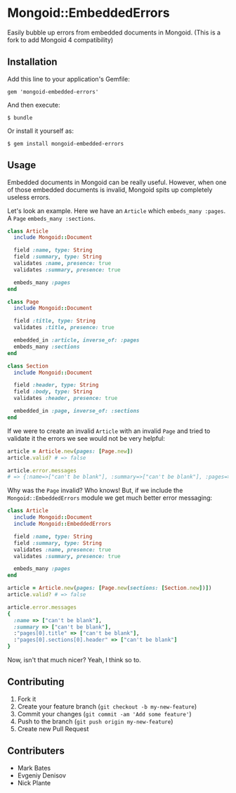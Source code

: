 # Mongoid::EmbeddedErrors

Easily bubble up errors from embedded documents in Mongoid.
(This is a fork to add Mongoid 4 compatibility)

## Installation

Add this line to your application's Gemfile:

    gem 'mongoid-embedded-errors'

And then execute:

    $ bundle

Or install it yourself as:

    $ gem install mongoid-embedded-errors

## Usage

Embedded documents in Mongoid can be really useful. However, when one of those embedded documents is invalid, Mongoid spits up completely useless errors.

Let's look an example. Here we have an `Article` which `embeds_many :pages`. A `Page` `embeds_many :sections`.

```ruby
class Article
  include Mongoid::Document

  field :name, type: String
  field :summary, type: String
  validates :name, presence: true
  validates :summary, presence: true

  embeds_many :pages
end

class Page
  include Mongoid::Document

  field :title, type: String
  validates :title, presence: true

  embedded_in :article, inverse_of: :pages
  embeds_many :sections
end

class Section
  include Mongoid::Document

  field :header, type: String
  field :body, type: String
  validates :header, presence: true

  embedded_in :page, inverse_of: :sections
end
```

If we were to create an invalid `Article` with an invalid `Page` and tried to validate it the errors we see would not be very helpful:

```ruby
article = Article.new(pages: [Page.new])
article.valid? # => false

article.error.messages
# => {:name=>["can't be blank"], :summary=>["can't be blank"], :pages=>["is invalid"]}
```

Why was the `Page` invalid? Who knows! But, if we include the `Mongoid::EmbeddedErrors` module we get much better error messaging:

```ruby
class Article
  include Mongoid::Document
  include Mongoid::EmbeddedErrors

  field :name, type: String
  field :summary, type: String
  validates :name, presence: true
  validates :summary, presence: true

  embeds_many :pages
end

article = Article.new(pages: [Page.new(sections: [Section.new])])
article.valid? # => false

article.error.messages
{
  :name => ["can't be blank"],
  :summary => ["can't be blank"],
  :"pages[0].title" => ["can't be blank"],
  :"pages[0].sections[0].header" => ["can't be blank"]
}
```

Now, isn't that much nicer? Yeah, I think so to.

## Contributing

1. Fork it
2. Create your feature branch (`git checkout -b my-new-feature`)
3. Commit your changes (`git commit -am 'Add some feature'`)
4. Push to the branch (`git push origin my-new-feature`)
5. Create new Pull Request

## Contributers

* Mark Bates
* Evgeniy Denisov
* Nick Plante